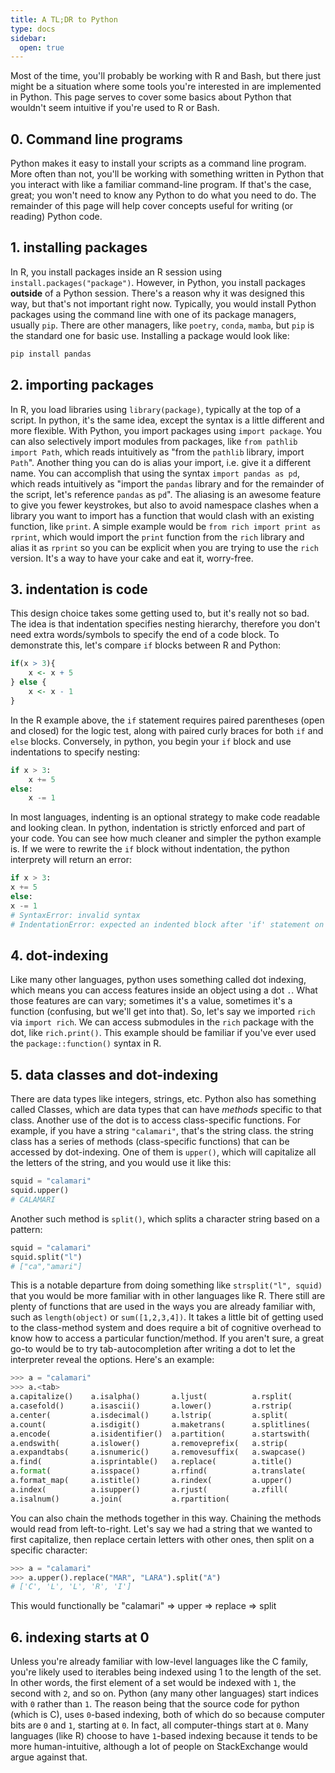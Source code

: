 ```yaml
---
title: A TL;DR to Python
type: docs
sidebar:
  open: true
---
```


Most of the time, you'll probably be working with R and Bash, but there just might be a situation where
some tools you're interested in are implemented in Python. This page serves to cover some basics about
Python that wouldn't seem intuitive if you're used to R or Bash.

## 0. Command line programs
Python makes it easy to install your scripts as a command line program. More often than not, you'll
be working with something written in Python that you interact with like a familiar command-line program.
If that's the case, great; you won't need to know any Python to do what you need to do. The remainder of 
this page will help cover concepts useful for writing (or reading) Python code.

## 1. installing packages
In R, you install packages inside an R session using `install.packages("package")`. However, in Python,
you install packages **outside** of a Python session. There's a reason why it was designed this way,
but that's not important right now. Typically, you would install Python packages using the command line
with one of its package managers, usually `pip`. There are other managers, like `poetry`, `conda`, `mamba`,
but `pip` is the standard one for basic use. Installing a package would look like:

```bash {filename="this is a shell session, not inside a python session"}
pip install pandas
```

## 2. importing packages
In R, you load libraries using `library(package)`, typically at the top of a script. In python,
it's the same idea, except the syntax is a little different and more flexible. With Python, you
import packages using `import package`. You can also selectively import modules from packages, like
`from pathlib import Path`, which reads intuitively as  "from the `pathlib` library, import `Path`".
Another thing you can do is alias your import, i.e. give it a different name. You can accomplish that
using the syntax `import pandas as pd`, which reads intuitively as "import the `pandas` library and
for the remainder of the script, let's reference `pandas` as `pd`". The aliasing is an awesome feature
to give you fewer keystrokes, but also to avoid namespace clashes when a library you want to import
has a function that would clash with an existing function, like `print`. A simple example would be
`from rich import print as rprint`, which would import the `print` function from the `rich` library
and alias it as `rprint` so you can be explicit when you are trying to use the `rich` version. It's
a way to have your cake and eat it, worry-free.

## 3. indentation is code
This design choice takes some getting used to, but it's really not so bad. The idea is that indentation
specifies nesting hierarchy, therefore you don't need extra words/symbols to specify the end of a code block.
To demonstrate this, let's compare `if` blocks between R and Python:
```r {filename="R"}
if(x > 3){
    x <- x + 5
} else {
    x <- x - 1
}
```
In the R example above, the `if` statement requires paired parentheses (open and closed) for the logic test,
along with paired curly braces for both `if` and `else` blocks. Conversely, in python, you begin your `if` block
and use indentations to specify nesting:
```python {filename="python"}
if x > 3:
    x += 5
else:
    x -= 1
```
In most languages, indenting is an optional strategy to make code readable and looking clean. In python,
indentation is strictly enforced and part of your code. You can see how much cleaner and simpler the
python example is. If we were to rewrite the `if` block without indentation, the python interprety will
return an error:
```python {filename="python"}
if x > 3:
x += 5
else:
x -= 1
# SyntaxError: invalid syntax
# IndentationError: expected an indented block after 'if' statement on line 1
```

## 4. dot-indexing
Like many other languages, python uses something called dot indexing, which means you can access features
inside an object using a dot `.`. What those features are can vary; sometimes it's a value, sometimes it's
a function (confusing, but we'll get into that). So, let's say we imported `rich` via `import rich`. We can
access submodules in the `rich` package with the dot, like `rich.print()`. This example should be familiar
if you've ever used the `package::function()` syntax in R.

## 5. data classes and dot-indexing 
There are data types like integers, strings, etc. Python also has something called Classes, which are
data types that can have *methods* specific to that class. Another use of the dot is to access
class-specific functions. For example, if you have a string `"calamari"`, that's the string class.
the string class has a series of methods (class-specific functions) that can be accessed by dot-indexing.
One of them is `upper()`, which will capitalize all the letters of the string, and you would use it like this:
```python {filename="dot-indexing the upper method"}
squid = "calamari"
squid.upper()
# CALAMARI
```
Another such method is `split()`, which splits a character string based on a pattern:
```python {filename="dot-indexing the split method"}
squid = "calamari"
squid.split("l")
# ["ca","amari"]
```
This is a notable departure from doing something like `strsplit("l", squid)` that you would be more
familiar with in other languages like R. There still are plenty of functions that are used in the
ways you are already familiar with, such as `length(object)` or `sum([1,2,3,4])`. It takes a little
bit of getting used to the class-method system and does require a bit of cognitive overhead to know
how to access a particular function/method. If you aren't sure, a great go-to would be to try tab-autocompletion
after writing a dot to let the interpreter reveal the options. Here's an example:
```python {filename="dot=indexing autocompletion"}
>>> a = "calamari"
>>> a.<tab>
a.capitalize()    a.isalpha()       a.ljust(          a.rsplit(
a.casefold()      a.isascii()       a.lower()         a.rstrip(
a.center(         a.isdecimal()     a.lstrip(         a.split(
a.count(          a.isdigit()       a.maketrans(      a.splitlines(
a.encode(         a.isidentifier()  a.partition(      a.startswith(
a.endswith(       a.islower()       a.removeprefix(   a.strip(
a.expandtabs(     a.isnumeric()     a.removesuffix(   a.swapcase()
a.find(           a.isprintable()   a.replace(        a.title()
a.format(         a.isspace()       a.rfind(          a.translate(
a.format_map(     a.istitle()       a.rindex(         a.upper()
a.index(          a.isupper()       a.rjust(          a.zfill(
a.isalnum()       a.join(           a.rpartition(  
```

You can also chain the methods together in this way. Chaining the methods would read from left-to-right.
Let's say we had a string that we wanted to first capitalize, then replace certain letters with other
ones, then split on a specific character:

```python {filename="chaining multiple methods"}
>>> a = "calamari"
>>> a.upper().replace("MAR", "LARA").split("A")
# ['C', 'L', 'L', 'R', 'I']
```
This would functionally be "calamari" => upper => replace => split


## 6. indexing starts at 0
Unless you're already familiar with low-level languages like the C family, you're likely used to
iterables being indexed using 1 to the length of the set. In other words, the first element of a
set would be indexed with `1`, the second with `2`, and so on. Python (any many other languages)
start indices with `0` rather than `1`. The reason being that the source code for python (which is C),
uses `0`-based indexing, both of which do so because computer bits are `0` and `1`, starting at `0`.
In fact, all computer-things start at `0`. Many languages (like R) choose to have `1`-based indexing
because it tends to be more human-intuitive, although a lot of people on StackExchange would argue
against that.
